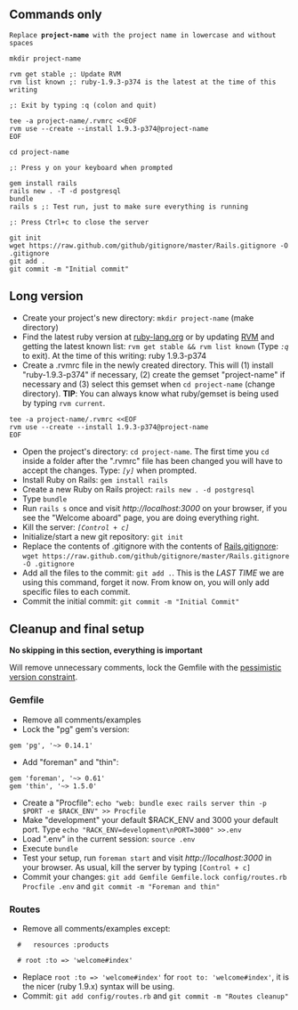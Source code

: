 ## Commands only

`Replace `**`project-name`**` with the project name in lowercase and without spaces`

```
mkdir project-name

rvm get stable ;: Update RVM
rvm list known ;: ruby-1.9.3-p374 is the latest at the time of this writing

;: Exit by typing :q (colon and quit)

tee -a project-name/.rvmrc <<EOF
rvm use --create --install 1.9.3-p374@project-name
EOF

cd project-name

;: Press y on your keyboard when prompted

gem install rails
rails new . -T -d postgresql 
bundle
rails s ;: Test run, just to make sure everything is running

;: Press Ctrl+c to close the server

git init
wget https://raw.github.com/github/gitignore/master/Rails.gitignore -O .gitignore
git add .
git commit -m "Initial commit"
```

## Long version

*	Create your project's new directory: `mkdir project-name` (make directory)
*	Find the latest ruby version at [ruby-lang.org](http://www.ruby-lang.org/en/downloads/) or by updating [RVM](rvm.md) and getting the latest known list: `rvm get stable && rvm list known` (Type _`:q`_ to exit). At the time of this writing: ruby 1.9.3-p374
*	Create a .rvmrc file in the newly created directory. This will (1) install "ruby-1.9.3-p374" if necessary, (2) create the gemset "project-name" if necessary and (3) select this gemset when `cd project-name` (change directory). **TIP**: You can always 	know what ruby/gemset is being used by typing `rvm current`.
	
```
tee -a project-name/.rvmrc <<EOF
rvm use --create --install 1.9.3-p374@project-name
EOF
```

*	Open the project's directory: `cd project-name`. The first time you `cd` inside a folder after the ".rvmrc" file has been changed you will have to accept the changes. Type: _`[y]`_ when prompted.
*	Install Ruby on Rails: `gem install rails`
*	Create a new Ruby on Rails project: `rails new . -d postgresql`
*	Type `bundle`
*	Run `rails s` once and visit _http://localhost:3000_ on your browser, if you see the "Welcome aboard" page, you are doing everything right.
*	Kill the server: _`[Control + c]`_
*	Initialize/start a new git repository: `git init`
*	Replace the contents of .gitignore with the contents of [Rails.gitignore](https://raw.github.com/github/gitignore/master/Rails.gitignore): `wget https://raw.github.com/github/gitignore/master/Rails.gitignore -O .gitignore`
*	Add all the files to the commit: `git add .`. This is the _LAST TIME_ we are using this command, forget it now. From know on, you will only add specific files to each commit.
*	Commit the initial commit: `git commit -m "Initial Commit"`

## Cleanup and final setup

**No skipping in this section, everything is important**

Will remove unnecessary comments, lock the Gemfile with the [pessimistic version constraint](http://docs.rubygems.org/read/chapter/16#page74).

### Gemfile
*	Remove all comments/examples
*	Lock the "pg" gem's version:

```
gem 'pg', '~> 0.14.1'
```
* Add "foreman" and "thin":

```
gem 'foreman', '~> 0.61'
gem 'thin', '~> 1.5.0'
```
*	Create a "Procfile": `echo "web: bundle exec rails server thin -p $PORT -e $RACK_ENV" >> Procfile`
*	Make "development" your default $RACK_ENV and 3000 your default port. Type `echo "RACK_ENV=development\nPORT=3000" >>.env`
*	Load ".env" in the current session: `source .env`
*	Execute `bundle`
*	Test your setup, run `foreman start` and visit _http://localhost:3000_ in your browser. As usual, kill the server by typing `[Control + c]`
*	Commit your changes: `git add Gemfile Gemfile.lock config/routes.rb Procfile .env` and `git commit -m "Foreman and thin"`

### Routes
*	Remove all comments/examples except:

```
  #   resources :products
```

```
  # root :to => 'welcome#index'
```

*	Replace `root :to => 'welcome#index'` for `root to: 'welcome#index'`, it is the nicer (ruby 1.9.x) syntax will be using.
*	Commit: `git add config/routes.rb` and `git commit -m "Routes cleanup"`
